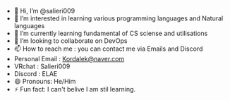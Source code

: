 - 👋 Hi, I’m @salieri009
- 👀 I’m interested in learning various programming languages and Natural languages
- 🌱 I’m currently learning fundamental of CS sciense and utilisations
- 💞️ I’m looking to collaborate on DevOps 
- 📫 How to reach me : you can contact me via Emails and Discord
 - Personal Email : Kordalek@naver.com
 - VRchat : Salieri009
 - Discord : ELAE
- 😄 Pronouns: He/Him
- ⚡ Fun fact: I can't belive I am stil learning.
